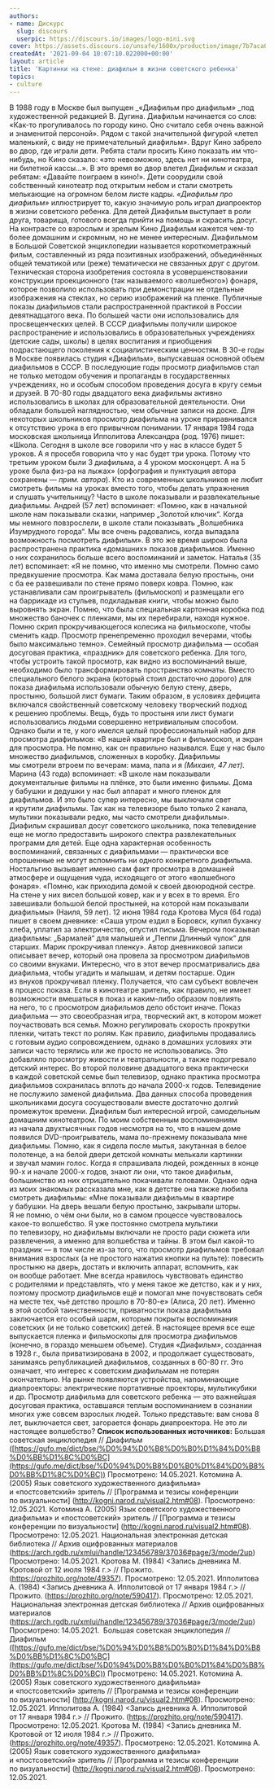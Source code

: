 ```yaml
---
authors:
- name: Дискурс
  slug: discours
  userpic: https://discours.io/images/logo-mini.svg
cover: https://assets.discours.io/unsafe/1600x/production/image/7b7aca00-0d67-11ec-a36e-d1a3c053009d.jpg
createdAt: '2021-09-04 10:07:10.022000+00:00'
layout: article
title: 'Картинки на стене: диафильм в жизни советского ребенка'
topics:
- culture
---
```


В 1988 году в Москве был выпущен _«Диафильм про диафильм» _под художественной редакцией В. Дугина. Диафильм начинается со слов: «Как-то прогуливалось по городу кино. Оно считало себя очень важной и знаменитой персоной». Рядом с такой значительной фигурой «летел маленький, с виду не примечательный диафильм». Вдруг Кино забрело во двор, где играли дети. Ребята стали просить Кино показать им что-нибудь, но Кино сказало: «это невозможно, здесь нет ни кинотеатра, ни билетной кассы…». В это время во двор влетел Диафильм и сказал ребятам: «Давайте поиграем в кино!». Дети соорудили свой собственный кинотеатр под открытым небом и стали смотреть мелькающие на огромном белом листе кадры.     _«Диафильм про диафильм»_ иллюстрирует то, какую значимую роль играл диапроектор в жизни советского ребенка. Для детей Диафильм выступает в роли друга, товарища, готового всегда прийти на помощь и скрасить досуг. На контрасте со взрослым и зрелым Кино Диафильм кажется чем-то более домашним и скромным, но не менее интересным.     Диафильмом в Большой Советской энциклопедии называется короткометражный фильм, составленный из ряда позитивных изображений, объединённых общей тематикой или (реже) тематически не связанных друг с другом. Техническая сторона изобретения состояла в усовершенствовании конструкции проекционного (так называемого «волшебного») фонаря, которое позволило использовать при демонстрации не отдельные изображения на стеклах, но серию изображений на пленке. Публичные показы диафильмов стали распространенной практикой в России девятнадцатого века. По большей части они использовались для просвещенческих целей.      В СССР диафильмы получили широкое распространение и использовались в образовательных учреждениях (детские сады, школы) в целях воспитания и приобщения подрастающего поколения к социалистическим ценностям. В 30-е годы в Москве появилась студия «Диафильм», выпускавшая основной объем диафильмов в СССР. В последующие годы просмотр диафильмов стал не только методом обучения и пропаганды в государственных учреждениях, но и особым способом проведения досуга в кругу семьи и друзей.      В 70-80 годы двадцатого века диафильмы активно использовались в школах для образовательной деятельности. Они обладали большей наглядностью, чем обычные записи на доске. Для некоторых школьников просмотр диафильма на уроке приравнивался к отсутствию урока в его привычном понимании. 17 января 1984 года московская школьница Ипполитова Александра (род. 1976) пишет: «Школа. Сегодня в школе все говорили что у нас в классе будет 5 уроков. А я просебя говорила что у нас будет три урока. Потому что третьим уроком были 3 диафильма, а 4 уроком москонцерт. А на 5 уроке была физ-ра на лыжах» (орфография и пунктуация автора сохранены — _прим. автора_). Кто из современных школьников не любит смотреть фильмы на уроках вместо того, чтобы делать упражнения и слушать учительницу?     Часто в школе показывали и развлекательные диафильмы. Андрей (57 лет) вспоминает: «Помню, как в начальной школе нам показывали сказки, например „Золотой ключик“. Когда мы немного повзрослели, в школе стали показывать „Волшебника Изумрудного города“. Мы все очень радовались, когда выпадала возможность посмотреть диафильм».     В это же время широко была распространена практика «домашних» показов диафильмов. Именно о них сохранилось больше всего воспоминаний и заметок. Наталья (35 лет) вспоминает: «Я не помню, что именно мы смотрели. Помню само предвкушение просмотра. Как мама доставала белую простынь, они с ба ее развешивали по стене прямо поверх ковра. Помню, как устанавливали сам проигрыватель (фильмоскоп) и размещали его на баррикаде из стульев, подкладывая книги, чтобы можно было выровнять экран. Помню, что была специальная картонная коробка под множество баночек с пленками, мы их перебирали, находя нужное. Помню скрип прокручивающегося колесика на фильмоскопе, чтобы сменить кадр. Просмотр пренепременно проходил вечерами, чтобы было максимально темно». Семейный просмотр диафильма — особая досуговая практика, «праздник» для советского ребенка. Для того, чтобы устроить такой просмотр, как видно из воспоминаний выше, необходимо было трансформировать пространство комнаты. Вместо специального белого экрана (который стоил достаточно дорого) для показа диафильма использовали обычную белую стену, дверь, простыню, большой лист бумаги. Таким образом, в условиях дефицита включался свойственный советскому человеку творческий подход к решению проблемы. Вещь, будь то простыня или лист бумаги использовались людьми совершенно нетривиальным способом. Однако были и те, у кого имелся целый профессиональный набор для просмотра диафильмов: «В нашей квартире был и фильмоскоп, и экран для просмотра. Не помню, как он правильно назывался. Еще у нас было множество диафильмов, сложенных в коробку. Диафильмы мы смотрели втроем по вечерам: мама, папа и я _(Михаил, 47 лет)._      Марина (43 года) вспоминает: «В школе нам показывали документальные фильмы на плёнке, это были именно фильмы. Дома у бабушки и дедушки у нас был аппарат и много пленок для диафильмов. И это было супер интересно, мы выключали свет и крутили диафильмы. Так как на телевизоре было только 2 канала, мультики показывали редко, мы часто смотрели диафильмы». Диафильм скрашивал досуг советского школьника, пока телевидение еще не могло предоставить широкого спектра развлекательных программ для детей.     Еще одна характерная особенность воспоминаний, связанных с диафильмами — практически все опрошенные не могут вспомнить ни одного конкретного диафильма. Ностальгию вызывает именно сам факт просмотра в домашней атмосфере и ощущения чуда, исходящего от этого «волшебного фонаря». «Помню, как приходила домой к своей двоюродной сестре. На стене у них висел большой ковер, как и у всех в то время. Его завешивали большой белой простыней, на которой нам показывали диафильмы» (Наиля, 59 лет).      12 июня 1984 года Кротова Муся (64 года) пишет в своем дневнике: «Саша утром ездил в Боровск, купил буханку хлеба, уплатил за электричество, опустил письма. Вечером показывал диафильмы: „Бармалей“ для малышей и „Пеппи Длинный чулок“ для старших. Марик прокручивал пленку». Автор дневниковой записи описывает вечер, который она провела за просмотром диафильмов со своими внуками. Интересно, что в этот вечер просматривались два диафильма, чтобы угадить и малышам, и детям постарше. Один из внуков прокручивал пленку. Получается, что сам субъект вовлечен в процесс показа. Если в кинотеатре зритель, как правило, не имеет возможности вмешаться в показ и каким-либо образом повлиять на него, то с просмотром диафильмов дело обстоит иначе. Показ диафильма — это своеобразная игра, творческий акт, в котором может поучаствовать вся семья. Можно регулировать скорость прокрутки пленки, читать текст по ролям. Как правило, диафильмы продавались с готовым аудио сопровождением, однако в домашних условиях эти записи часто терялись или же просто не использовались. Это добавляло просмотру живости и театральности, а также подогревало детский интерес.     Во второй половине двадцатого века практически в каждой советской семье был телевизор, однако практика просмотра диафильмов сохранилась вплоть до начала 2000-х годов. Телевидение не послужило заменой диафильма. Два данных способа проведения школьниками досуга сосуществовали вместе достаточно долгий промежуток времени. Диафильм был интересной игрой, самодельным домашним кинотеатром. По моим собственным воспоминаниям из начала двухтысячных годов несмотря на то, что в нашем доме появился DVD-проигрыватель, мама по-прежнему показывала мне диафильмы. Помню, как я сидела после мытья, закутанная в белое полотенце, а на белой двери детской комнаты мелькали картинки и звучал мамин голос.      Когда я спрашивала людей, рожденных в конце 90-х и начале 2000-х годов, знают ли они, что такое диафильм, большинство из них отрицательно покачивали головами. Однако одна из моих знакомых рассказала мне, как в детстве она также любила смотреть диафильмы: «Мне показывали диафильмы в квартире у бабушки. На дверь вешали белую простыню, закрывали шторы. Я не помню, о чём они были, но в самом процессе чувствовалось какое-то волшебство. Я уже постоянно смотрела мультики по телевизору, но диафильмы включали не просто ради сюжета или развлечения, а именно для волшебства и тайны. В этом был какой-то праздник — в том числе из-за того, что просмотр диафильмов требовал внимания взрослых (а не простого нажатия кнопки на пульте): повесить простыню на дверь, достать и включить аппарат, вспомнить, как он вообще работает. Мне всегда нравилось чувствовать единство с родителями и представлять, что у меня такое же детство, как и у них, поэтому просмотр диафильмов ещё и помогал мне почувствовать себя на месте тех, чьё детство прошло в 70-80-е» (Алиса, 20 лет).     Именно в этой особой таинственности, приватности показа диафильма заключается его особый шарм, которым покрыты воспоминания советских (и не только советских) детей. В настоящее время все еще выпускается пленка и фильмоскопы для просмотра диафильмов (конечно, в гораздо меньшем объеме). Студия «Диафильм», созданная в 1928 г., была приватизирована в 2002, и продолжает существовать, занимаясь републикацией диафильмов, созданных в 60-80 гг. Это означает, что интерес к советским диафильмам не потерян окончательно. На рынке появляются устройства, напоминающие диапроекторы: электрические портативные проекторы, мультикубики и др.      Просмотр диафильма для советского ребенка — это важнейшая досуговая практика, оставшаяся теплым воспоминанием в сознании многих уже совсем взрослых людей. Только представьте: вам снова 8 лет, выключается свет, загорается фонарь диапроектора. Не это ли настоящее волшебство?                                                     **Список использованных источников:**           Большая советская энциклопедия // Диафильм ([https://gufo.me/dict/bse/%D0%94%D0%B8%D0%B0%D1%84%D0%B8%D0%BB%D1%8C%D0%BC](https://gufo.me/dict/bse/%D0%94%D0%B8%D0%B0%D1%84%D0%B8%D0%BB%D1%8C%D0%BC)) Просмотрено: 14.05.2021.     Котомина А. (2005) Язык советского художественного диафильма» и «постсоветский» зритель // [Программа и тезисы конференции по визуальности] (<http://kogni.narod.ru/visual2.htm#08>). Просмотрено: 12.05.2021.     Котомина А. (2005) Язык советского художественного диафильма» и «постсоветский» зритель // [Программа и тезисы конференции по визуальности] (<http://kogni.narod.ru/visual2.htm#08>). Просмотрено: 12.05.2021.     Национальная электронная детская библиотека // Архив оцифрованных материалов (<https://arch.rgdb.ru/xmlui/handle/123456789/37036#page/3/mode/2up>) Просмотрено: 14.05.2021.     Кротова М. (1984) <Запись дневника М. Кротовой от 12 июля 1984 г.> // Прожито. (https://prozhito.org/note/49357). Просмотрено: 12.05.2021.     Ипполитова А. (1984) <Запись дневника А. Ипполитовой от 17 января 1984 г.> // Прожито. (<https://prozhito.org/note/590417>). Просмотрено: 12.05.2021.            Национальная электронная детская библиотека // Архив оцифрованных материалов (<https://arch.rgdb.ru/xmlui/handle/123456789/37036#page/3/mode/2up>) Просмотрено: 14.05.2021.            Большая советская энциклопедия // Диафильм ([https://gufo.me/dict/bse/%D0%94%D0%B8%D0%B0%D1%84%D0%B8%D0%BB%D1%8C%D0%BC](https://gufo.me/dict/bse/%D0%94%D0%B8%D0%B0%D1%84%D0%B8%D0%BB%D1%8C%D0%BC)) Просмотрено: 14.05.2021.  Котомина А. (2005) Язык советского художественного диафильма» и «постсоветский» зритель // [Программа и тезисы конференции по визуальности] (<http://kogni.narod.ru/visual2.htm#08>). Просмотрено: 12.05.2021.  Ипполитова А. (1984) <Запись дневника А. Ипполитовой от 17 января 1984 г.> // Прожито. (<https://prozhito.org/note/590417>). Просмотрено: 12.05.2021.  Кротова М. (1984) <Запись дневника М. Кротовой от 12 июля 1984 г.> // Прожито. (https://prozhito.org/note/49357). Просмотрено: 12.05.2021.  Котомина А. (2005) Язык советского художественного диафильма» и «постсоветский» зритель // [Программа и тезисы конференции по визуальности] (<http://kogni.narod.ru/visual2.htm#08>). Просмотрено: 12.05.2021.